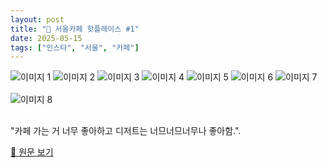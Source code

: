 ```yaml
---
layout: post
title: "📍 서울카페 핫플레이스 #1"
date: 2025-05-15
tags: ["인스타", "서울", "카페"]
---
```


<img src="https://res.cloudinary.com/dvy5if0rj/image/upload/v1747238322/instagram-post-1-0.jpg.jpg" alt="이미지 1" style="max-width: 100%; height: auto; margin-bottom: 1rem;" />
<img src="https://res.cloudinary.com/dvy5if0rj/image/upload/v1747238325/instagram-post-1-1.jpg.jpg" alt="이미지 2" style="max-width: 100%; height: auto; margin-bottom: 1rem;" />
<img src="https://res.cloudinary.com/dvy5if0rj/image/upload/v1747238329/instagram-post-1-2.jpg.jpg" alt="이미지 3" style="max-width: 100%; height: auto; margin-bottom: 1rem;" />
<img src="https://res.cloudinary.com/dvy5if0rj/image/upload/v1747238332/instagram-post-1-3.jpg.jpg" alt="이미지 4" style="max-width: 100%; height: auto; margin-bottom: 1rem;" />
<img src="https://res.cloudinary.com/dvy5if0rj/image/upload/v1747238338/instagram-post-1-4.jpg.jpg" alt="이미지 5" style="max-width: 100%; height: auto; margin-bottom: 1rem;" />
<img src="https://res.cloudinary.com/dvy5if0rj/image/upload/v1747238341/instagram-post-1-5.jpg.jpg" alt="이미지 6" style="max-width: 100%; height: auto; margin-bottom: 1rem;" />
<img src="https://res.cloudinary.com/dvy5if0rj/image/upload/v1747238343/instagram-post-1-6.jpg.jpg" alt="이미지 7" style="max-width: 100%; height: auto; margin-bottom: 1rem;" />
<img src="https://res.cloudinary.com/dvy5if0rj/image/upload/v1747238348/instagram-post-1-7.jpg.jpg" alt="이미지 8" style="max-width: 100%; height: auto; margin-bottom: 1rem;" />

"카페 가는 거 너무 좋아하고 디저트는 너므너므너무나 좋아함.".

[🔗 원문 보기](https://www.instagram.com/p/DIoFGXATMiv/)
